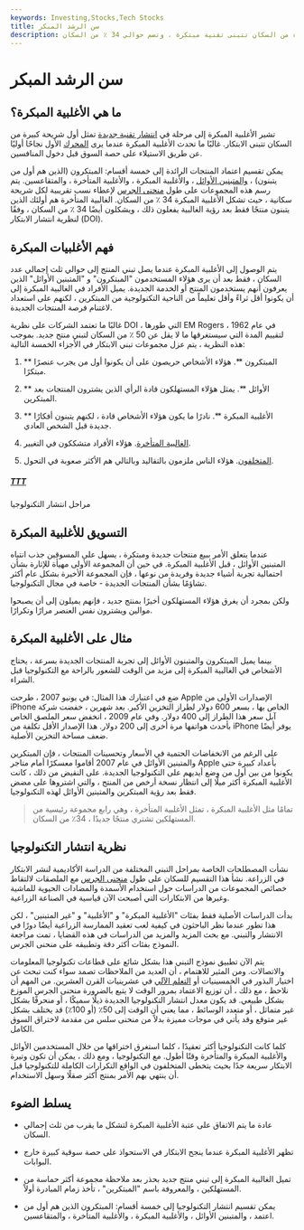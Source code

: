 ```yaml
---
keywords: Investing,Stocks,Tech Stocks
title: سن الرشد المبكر
description: الغالبية المبكرة هي أول شريحة كبيرة من السكان تتبنى تقنية مبتكرة ، وتضم حوالي 34 ٪ من السكان.
---
```


# سن الرشد المبكر
## ما هي الأغلبية المبكرة؟

تشير الأغلبية المبكرة إلى مرحلة في [انتشار تقنية جديدة](/diffusion-of-innovations-theory) تمثل أول شريحة كبيرة من السكان تتبنى الابتكار. غالبًا ما تحدث الأغلبية المبكرة عندما يرى [المحرك](/firstmover) الأول نجاحًا أوليًا عن طريق الاستيلاء على حصة السوق قبل دخول المنافسين.

يمكن تقسيم اعتماد المنتجات الرائدة إلى خمسة أقسام: المبتكرون (الذين هم أول من يتبنون) ، [والمتبنين الأوائل](/early-adopter) ، والأغلبية المبكرة ، والأغلبية المتأخرة ، والمتقاعسين. يتم رسم هذه المجموعات على طول [منحنى الجرس](/bell-curve) لإعطاء نسب تقريبية لكل شريحة سكانية ، حيث تشكل الأغلبية المبكرة 34 ٪ من السكان. الغالبية المتأخرة هم أولئك الذين يتبنون منتجًا فقط بعد رؤية الغالبية يفعلون ذلك ، ويشكلون أيضًا 34 ٪ من السكان ، وفقًا لنظرية انتشار الابتكار (DOI).

## فهم الأغلبيات المبكرة

يتم الوصول إلى الأغلبية المبكرة عندما يصل تبني المنتج إلى حوالي ثلث إجمالي عدد السكان ، فقط بعد أن يرى هؤلاء المستخدمون "المبتكرون" و "المتبنين الأوائل" الذين يعرفون أنهم يستخدمون المنتج أو الخدمة الجديدة. يميل الأفراد في الغالبية المبكرة إلى أن يكونوا أقل ثراءً وأقل تعليماً من الناحية التكنولوجية من المبتكرين ، لكنهم على استعداد لاغتنام فرصة المنتجات الجديدة.

غالبًا ما تعتمد الشركات على نظرية DOI ، التي طورها EM Rogers في عام 1962 ، لتقييم المدة التي سيستغرقها ما لا يقل عن 50 ٪ من السكان لتبني منتج جديد. بموجب هذه النظرية ، يتم عزل مجموعات تبني الابتكار في الأجزاء الخمسة التالية:

1. ** المبتكرون **. هؤلاء الأشخاص حريصون على أن يكونوا أول من يجرب عنصرًا مبتكرًا.

1. ** الأوائل **. يمثل هؤلاء المستهلكون قادة الرأي الذين يشترون المنتجات بعد المبتكرين.

1. ** الأغلبية المبكرة **. نادرًا ما يكون هؤلاء الأشخاص قادة ، لكنهم يتبنون أفكارًا جديدة قبل الشخص العادي.

1. [الغالبية المتأخرة](/late-majority). هؤلاء الأفراد متشككون في التغيير.

1. [المتخلفون](/laggard). هؤلاء الناس ملزمون بالتقاليد وبالتالي هم الأكثر صعوبة في التحول.

<h5> <a href=""> TTT </a> </h5>

مراحل انتشار التكنولوجيا

## التسويق للأغلبية المبكرة

عندما يتعلق الأمر ببيع منتجات جديدة ومبتكرة ، يسهل على المسوقين جذب انتباه المتبنين الأوائل ، قبل الأغلبية المبكرة. في حين أن المجموعة الأولى مهيأة للإثارة بشأن احتمالية تجربة أشياء جديدة وفريدة من نوعها ، فإن المجموعة الأخيرة بشكل عام أكثر تشاؤمًا بشأن المنتجات الجديدة - خاصة في مجال التكنولوجيا.

ولكن بمجرد أن يغرق هؤلاء المستهلكون أخيرًا بمنتج جديد ، فإنهم يميلون إلى أن يصبحوا موالين ويشترون نفس العنصر مرارًا وتكرارًا.

## مثال على الأغلبية المبكرة

بينما يميل المبتكرون والمتبنون الأوائل إلى تجربة المنتجات الجديدة بسرعة ، يحتاج الأشخاص في الغالبية المبكرة إلى مزيد من الوقت للشعور بالراحة مع التكنولوجيا قبل الشراء.

ضع في اعتبارك هذا المثال: في يونيو 2007 ، طرحت Apple الإصدارات الأولى من iPhone الخاص بها ، بسعر 600 دولار لطراز التخزين الأكبر. بعد شهرين ، خفضت شركة آبل سعر هذا الطراز إلى 400 دولار. وفي عام 2009 ، انخفض سعر الملصق الخاص بأحدث هواتفها مرة أخرى إلى 200 دولار. هذا الإصدار الأقل تكلفة من iPhone يوفر أيضًا ضعف مساحة التخزين الأصلية.

على الرغم من الانخفاضات الحتمية في الأسعار وتحسينات المنتجات ، فإن المبتكرين والمتبنين الأوائل في عام 2007 أقاموا معسكرًا أمام متاجر Apple بأعداد كبيرة حتى يكونوا من بين أول من وضع أيديهم على التكنولوجيا الجديدة. على النقيض من ذلك ، كانت الأغلبية المبكرة أكثر ميلًا إلى انتظار نسخة أرخص من المنتج ، والتي اشتروها على مضض فقط بعد رؤية المبتكرين والمتبنين الأوائل لهذه التكنولوجيا.

> تمامًا مثل الأغلبية المبكرة ، تمثل الأغلبية المتأخرة ، وهي رابع مجموعة رئيسية من المستهلكين تشتري منتجًا جديدًا ، 34٪ من السكان.

>

## نظرية انتشار التكنولوجيا

نشأت المصطلحات الخاصة بمراحل التبني المختلفة من الدراسة الأكاديمية لنشر الابتكار في الزراعة. نشأ هذا التقسيم للسكان على طول [منحنى الجرس](/bell-curve) مع الملصقات لالتقاط خصائص المجموعات من الدراسات حول استخدام الأسمدة والمضادات الحيوية للماشية وغيرها من الابتكارات التي أصبحت الآن قياسية في الصناعة الزراعية.

بدأت الدراسات الأصلية فقط بفئات "الأغلبية المبكرة" و "الأغلبية" و "غير المتبنين" ، لكن هذا تطور عندما نظر الباحثون في كيفية لعب تعقيد الممارسة الزراعية أيضًا دورًا في الانتشار والتبني. مع بحث المزيد والمزيد من الدراسات في هذه القضايا ، تمت مراجعة النموذج بفئات أكثر دقة وتطبيقه على منحنى الجرس.

يتم الآن تطبيق نموذج التبني هذا بشكل شائع على قطاعات تكنولوجيا المعلومات والاتصالات. ومن المثير للاهتمام ، أن العديد من الملاحظات تصمد سواء كنت تبحث عن اختيار البذور في الخمسينيات أو [التعلم الآلي](/machine-learning) في عشرينيات القرن العشرين. من المهم أن نلاحظ ، مع ذلك ، أن توزيع الاعتماد بمرور الوقت لا يتبع بالضرورة منحنى الجرس الموزع بشكل طبيعي. قد يكون معدل انتشار التكنولوجيا الجديدة ذيلًا سميكًا ، أو منحرفًا بشكل غير متماثل ، أو متعدد الوسائط ، مما يعني أن الوقت إلى 50٪ (أو 100٪) قد يختلف بشكل غير متوقع وقد يأتي في موجات مميزة بدلاً من منحنى سلس من مقدمة لاختراق السوق الكامل.

كلما كانت التكنولوجيا أكثر تعقيدًا ، كلما استغرق اختراقها من خلال المستخدمين الأوائل والأغلبية المبكرة والمتأخرة وقتًا أطول. مع التكنولوجيا ، ومع ذلك ، يمكن أن تكون وتيرة الابتكار سريعة جدًا بحيث يتخطى المتخلفون في الواقع التكرارات الكاملة للتكنولوجيا قبل أن ينتهي بهم الأمر بمنتج أكثر صقلًا وسهل الاستخدام.

## يسلط الضوء

- عادة ما يتم الاتفاق على عتبة الأغلبية المبكرة لتشكل ما يقرب من ثلث إجمالي السكان.

- تظهر الأغلبية المبكرة عندما ينجح الابتكار في الاستحواذ على حصة سوقية كبيرة خارج البوابات.

- تميل الغالبية المبكرة إلى تبني منتج جديد بحذر بعد ملاحظة مجموعة أكثر حماسة من المستهلكين ، والمعروفة باسم "المبتكرين" ، تأخذ زمام المبادرة أولاً.

- يمكن تقسيم انتشار التكنولوجيا إلى خمسة أقسام: المبتكرون الذين هم أول من اعتمد ، والمتبنين الأوائل ، والأغلبية المبكرة ، والأغلبية المتأخرة ، والمتقاعسين.

